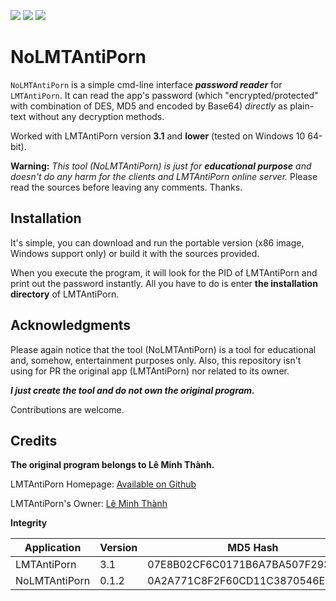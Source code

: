 ![](https://img.shields.io/badge/priority-low-lightgrey.svg) 
![](https://img.shields.io/badge/status-active-green.svg)
![](https://img.shields.io/badge/release-v0.1.2-blue.svg)
# NoLMTAntiPorn
`NoLMTAntiPorn` is a simple cmd-line interface ***password reader*** for `LMTAntiPorn`. It can read the app's password (which "encrypted/protected" with combination of DES, MD5 and encoded by Base64) *directly* as plain-text without any decryption methods. 

Worked with LMTAntiPorn version **3.1** and **lower** (tested on Windows 10 64-bit).

**Warning:** *This tool (NoLMTAntiPorn) is just for **educational purpose** and doesn't do any harm for the clients and LMTAntiPorn online server.* Please read the sources before leaving any comments. Thanks.

## Installation
It's simple, you can download and run the portable version (x86 image, Windows support only) or build it with the sources provided. 

When you execute the program, it will look for the PID of LMTAntiPorn and print out the password instantly. All you have to do is enter **the installation directory** of LMTAntiPorn. 

## Acknowledgments
Please again notice that the tool (NoLMTAntiPorn) is a tool for educational and, somehow, entertainment purposes only. Also, this repository isn't using for PR the original app (LMTAntiPorn) nor related to its owner.

***I just create the tool and do not own the original program.***

Contributions are welcome.

## Credits
**The original program belongs to Lê Minh Thành.**

LMTAntiPorn Homepage: [Available on Github](https://leminhthanh1998.github.io/lmt-anti-porn)

LMTAntiPorn's Owner: [Lê Minh Thành](https://www.facebook.com/leminhthanh1998)

**Integrity**

|Application|Version| MD5 Hash | 
|--|--|--|
| LMTAntiPorn |3.1| 07E8B02CF6C0171B6A7BA507F2939C9E |
| NoLMTAntiPorn|0.1.2|0A2A771C8F2F60CD11C3870546E8FD5C |
